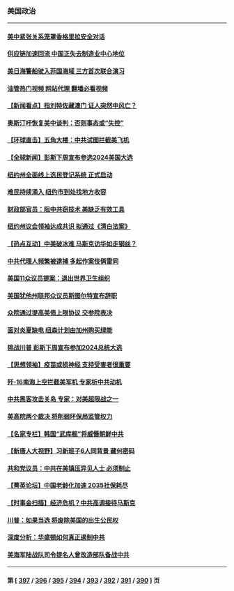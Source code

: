 ### 美国政治
---
#### [美中紧张关系笼罩香格里拉安全对话](../../pages/ncid1078159/n14008258.md?06020445) 
#### [供应链加速回流 中国正失去制造业中心地位](../../pages/ncid1078159/n14008248.md?06020445) 
#### [美日海警船驶入菲国海域 三方首次联合演习](../../pages/ncid1078159/n14008145.md?06020445) 
#### [油管热门视频 网站代理 翻墙必看视频](http://138.2.39.72:81/youtube.html?epic-marker?06020445)
#### [【新闻看点】指刘特佐藏澳门 证人突然中风亡？](../../pages/ncid1078159/n14008123.md?06020445) 
#### [奥斯汀吁恢复美中谈判：否则事态或“失控”](../../pages/ncid1078159/n14008047.md?06020445) 
#### [【环球直击】五角大楼：中共试图拦截美飞机](../../pages/ncid1078159/n14007543.md?06020445) 
#### [【全球新闻】彭斯下周宣布参选2024美国大选](../../pages/ncid1078159/n14007936.md?06020445) 
#### [纽约州全面线上选民登记系统 正式启动](../../pages/ncid1078159/n14007828.md?06020445) 
#### [难民持续涌入 纽约市到处找地方收容](../../pages/ncid1078159/n14007804.md?06020445) 
#### [财政部官员：阻中共窃技术 美缺乏有效工具](../../pages/ncid1078159/n14007798.md?06020445) 
#### [纽约州议会领袖达成共识 拟通过《清白法案》](../../pages/ncid1078159/n14007780.md?06020445) 
#### [【热点互动】中美破冰难 马斯克访华如走钢丝？](../../pages/ncid1078159/n14007591.md?06020445) 
#### [中共代理人频繁被逮捕 多起作案伎俩雷同](../../pages/ncid1078159/n14007760.md?06020445) 
#### [美国11众议员提案：退出世界卫生组织](../../pages/ncid1078159/n14007757.md?06020445) 
#### [美国犹他州联邦众议员斯图尔特宣布辞职](../../pages/ncid1078159/n14007642.md?06020445) 
#### [众院通过提高美债上限协议 交参院表决](../../pages/ncid1078159/n14007690.md?06020445) 
#### [面对炎夏缺电 纽森计划由加州购买绿能](../../pages/ncid1078159/n14007739.md?06020445) 
#### [挑战川普 彭斯下周宣布参加2024总统大选](../../pages/ncid1078159/n14007637.md?06020445) 
#### [【思想领袖】疫苗或损神经 支持受害者很重要](../../pages/ncid1078159/n13970705.md?06020445) 
#### [歼-16南海上空拦截美军机 专家析中共动机](../../pages/ncid1078159/n14007462.md?06020445) 
#### [中共黑客攻击关岛 专家：对美超限战之一](../../pages/ncid1078159/n14007253.md?06020445) 
#### [美高院两个裁决 将削弱环保局监管权力](../../pages/ncid1078159/n14007491.md?06020445) 
#### [【名家专栏】韩国“武库舰”将威慑朝鲜中共](../../pages/ncid1078159/n14007369.md?06020445) 
#### [【新唐人大视野】习新班子6人同背景 藏何密码](../../pages/ncid1078159/n14007588.md?06020445) 
#### [共和党议员：中共在美镇压异见人士 必须制止](../../pages/ncid1078159/n14007518.md?06020445) 
#### [【菁英论坛】中国老龄化加速 2035社保耗尽](../../pages/ncid1078159/n14007495.md?06020445) 
#### [【时事金扫描】经济危机？中共高调接待马斯克](../../pages/ncid1078159/n14007488.md?06020445) 
#### [川普：如果当选 将废除美国的出生公民权](../../pages/ncid1078159/n14007496.md?06020445) 
#### [深度分析：华盛顿如何真正遏制中共](../../pages/ncid1078159/n14007386.md?06020445) 
#### [美海军陆战队司令提名人曾改造部队备战中共](../../pages/ncid1078159/n14007371.md?06020445) 

---
#### 第 [ [397](./397.md?06020445) / [396](./396.md?06020445) / [395](./395.md?06020445) / [394](./394.md?06020445) / [393](./393.md?06020445) / [392](./392.md?06020445) / [391](./391.md?06020445) / [390](./390.md?06020445) ] 页
